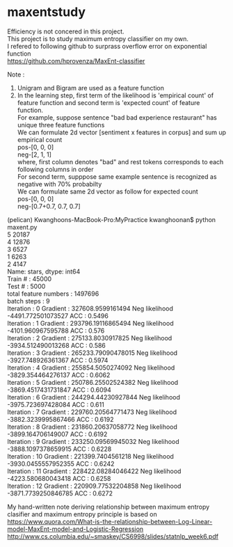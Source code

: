 # maxentstudy
Efficiency is not concered in this project.<br/>
This project is to study maximum entropy classifier on my own.<br/>
I refered to following github to surprass overflow error on exponential function<br/>
https://github.com/hprovenza/MaxEnt-classifier<br/>

Note :
1. Unigram and Bigram are used as a feature function<br/>
2. In the learning step, first term of the likelihood is 'empirical count' of feature function and second term is 'expected count' of feature function.<br/>
For example, suppose sentence "bad bad experience restaurant" has unique three feature functions<br/>
We can formulate 2d vector [sentiment x features in corpus] and sum up empirical count<br/>
pos-[0, 0, 0]<br/>
neg-[2, 1, 1]<br/>
where, first column denotes "bad" and rest tokens corresponds to each following columns in order<br/>
For second term, supppose same example sentence is recognized as negative with 70% probabilty<br/>
We can formulate same 2d vector as follow for expected count<br/>
pos-[0, 0, 0]<br/>
neg-[0.7+0.7, 0.7, 0.7]<br/>


(pelican) Kwanghoons-MacBook-Pro:MyPractice kwanghoonan$ python maxent.py <br/>
5    20187<br/>
4    12876<br/>
3     6527<br/>
1     6263<br/>
2     4147<br/>
Name: stars, dtype: int64<br/>
Train # : 45000<br/>
Test # : 5000<br/>
total feature numbers :  1497696<br/>
batch steps :  9<br/>
Iteration : 0  Gradient : 327608.9599161494  Neg likelihood -4491.772501073527  ACC : 0.5496<br/>
Iteration : 1  Gradient : 293796.19116865494  Neg likelihood -4101.960967595788  ACC : 0.576<br/>
Iteration : 2  Gradient : 275133.8030917825  Neg likelihood -3934.512490013268  ACC : 0.586<br/>
Iteration : 3  Gradient : 265233.79090478015  Neg likelihood -3927.748926361367  ACC : 0.5974<br/>
Iteration : 4  Gradient : 255854.5050274092  Neg likelihood -3829.354464276137  ACC : 0.6062<br/>
Iteration : 5  Gradient : 250786.25502524382  Neg likelihood -3869.4517431731847  ACC : 0.6094<br/>
Iteration : 6  Gradient : 244294.44230927844  Neg likelihood -3975.723697428084  ACC : 0.611<br/>
Iteration : 7  Gradient : 229760.20564771473  Neg likelihood -3882.3239995867466  ACC : 0.6192<br/>
Iteration : 8  Gradient : 231860.20637058772  Neg likelihood -3899.164706149007  ACC : 0.6192<br/>
Iteration : 9  Gradient : 233250.09569945032  Neg likelihood -3888.1097378659915  ACC : 0.6228<br/>
Iteration : 10  Gradient : 221399.7404561218  Neg likelihood -3930.0455557952355  ACC : 0.6242<br/>
Iteration : 11  Gradient : 228422.08284046422  Neg likelihood -4223.580680043418  ACC : 0.6258<br/>
Iteration : 12  Gradient : 220909.77532204858  Neg likelihood -3871.7739250846785  ACC : 0.6272<br/>

My hand-written note deriving relationship between maximum entropy clasifier and maximum entropy principle is based on
https://www.quora.com/What-is-the-relationship-between-Log-Linear-model-MaxEnt-model-and-Logistic-Regression
http://www.cs.columbia.edu/~smaskey/CS6998/slides/statnlp_week6.pdf
